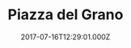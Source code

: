 ---
date: 2017-07-16T12:29:01.000Z
title: Piazza del Grano
latitude: 45.668002217352864
longitude: 12.250655789150358
category: checkin
---